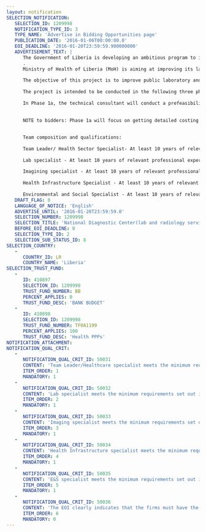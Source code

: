 ```yaml
---
layout: notification
SELECTION_NOTIFICATION: 
   SELECTION_ID: 1209998
   NOTIFICATION_TYPE_ID: 3
   TYPE_NAME: 'Advertise in Bidding Opportunities page'
   PUBLICATION_DATE: '2016-01-06T00:00:00.0'
   EOI_DEADLINE: '2016-01-20T23:59:59.900000000'
   ADVERTISEMENT_TEXT: |
      The Government of Liberia is developing an ambitious program to improve the health care system performance, as well as the quality of care and the financial protection of households against high out of pocket payments
      . 
      Ministry of Health of Liberia (MoH) is aiming at improving its laboratory and imaging services at the JFK Medical Center (JFK) through private sector participation. As its request, IFC, a member of the World Bank Group, is advising MoH to develop this health projects as a Public Private Partnership (PPP). A PPP is a contractual arrangement between a public body and a private sector entity, where the skills and assets of the private sector are mobilised by the public sector to deliver services and/or assets to the general public.
      
      The objective of this project is to improve public laboratory and imaging services in Monrovia by attracting one or several PPP partners to structure and operate the National Diagnostic Center as a Finance, Build, Design, Equip Operate and Transfer PPP.
       
      The project is intended to be conducted in the following three phases: Phase 1 a  Prefeasibility; Phase 1 b Full feasibility IF project gets the green light after Phase 1a, Phase II: Bidding Phase.
      
      In Phase 1a, the technical consultant will conduct a prefeasibility study and prepare a concise, focused, prefeasibility report. In Phase 1b, the technical consultant will conduct a full due diligence and prepare the feasibility study and Transaction Structure Report. Subsequently, in Phase II the consultant will prepare technical specifications for the contractual documents, selected technical documents for the bidding process, assist with post-bid evaluation as required, until activities are completed. 
      
      
      NOTE to bidders: Phase 1a will focus on getting detailed costing for the project, capex, operational costs etc. To enable accurate costing the consultants must first determine the level of service and the quantity of serves. THIS PORTION OF WORK MUST BE COMPLETED WITH IN TWO MONTHS OF THE APPOINTMENT. BIDDERS MUST ENSURE THEY HAVE SUFFICIENT BODIES ON THE GROUND TO MEET THIS STRICT DEADLINE. 
      
      
      Team composition and qualifications: 
      
      Team Leader/ Health Sector Specialist- At least 10 years of relevant professional experience, MBA or under graduate degree with IPMA accreditation, Relevant Project Management experience in Health Sector is a must, Evidence of at least one health sector PPP in the last 2 years in Private Equity, Advisory, Project Finance or Operations field, Evidence of at least 2 similar projects in West Africa, and Excellent English skills (written, oral) is mandatory for all team members.
      
      Lab specialist - At least 10 years of relevant professional experience,  Masters degree in the chemical or biological sciences, Clinical or Medical Laboratory Science, Experience that would enable the expert to recommend international best practices applicable to the sector, and Evidence of at least 2 similar projects in West Africa.
      
      Imagining specialist - At least 10 years of relevant professional experience, Masters Degree from an accredited Radiology program, Five (5) years experience in CT and 3D imaging, ARRT, or equivalent, certification for Radiology, ARRT, or equivalent, certification for CT, Experience working with PACS and RIS, Experience that would enable the expert to recommend international best practices applicable to the sector, and Evidence of at least 2 similar projects in West Africa.
      
      Health Infrastructure Specialist - At least 10 years of relevant professional experience, Qualified Architect or Quantity Surveyor, Experience that would enable the expert to recommend international best practices applicable to the sector, Experience in designing hospitals labs and imaging centers, either standalone or as part of the hospital is essential, Evidence of at least two similar projects in West Africa with in the past 2 years, and Experience in relevant Environmental and Social aspects of laboratory and imaging operations.
      
      Environmental and Social Specialist - At least 10 years of relevant professional experience, Experience in relevant Environmental and Social aspects of laboratory and imaging operations, and Evidence of at least 2 similar projects preferably in West Africa,
   DRAFT_FLAG: 0
   LANGUAGE_OF_NOTICE: 'English'
   ADVERTISE_UNTIL: '2016-01-20T23:59:59.0'
   SELECTION_NUMBER: 1209998
   SELECTION_TITLE: 'National Diagnostic Center(lab and radiology services)PPP Project, Liberia.'
   BEFORE_EOI_DEADLINE: 8
   SELECTION_TYPE_ID: 2
   SELECTION_SUB_STATUS_ID: 8
SELECTION_COUNTRY: 
   - 
      COUNTRY_ID: LR
      COUNTRY_NAME: 'Liberia'
SELECTION_TRUST_FUND: 
   - 
      ID: 410897
      SELECTION_ID: 1209998
      TRUST_FUND_NUMBER: BB
      PERCENT_APPLIES: 0
      TRUST_FUND_DESC: 'BANK BUDGET'
   - 
      ID: 410898
      SELECTION_ID: 1209998
      TRUST_FUND_NUMBER: TF0A1199
      PERCENT_APPLIES: 100
      TRUST_FUND_DESC: 'Health PPPs'
NOTIFICATION_ATTACHMENT: 
NOTIFICATION_QUAL_CRIT: 
   - 
      NOTIFICATION_QUAL_CRIT_ID: 50031
      CONTENT: 'Team Leader/Healthcare specialist meets the minimum requirements set out in the EOI.'
      ITEM_ORDER: 1
      MANDATORY: 1
   - 
      NOTIFICATION_QUAL_CRIT_ID: 50032
      CONTENT: 'Lab specialist meets the minimum requirements set out in the EOI.'
      ITEM_ORDER: 2
      MANDATORY: 1
   - 
      NOTIFICATION_QUAL_CRIT_ID: 50033
      CONTENT: 'Imaging specialist meets the minimum requirements set out in the EOI.'
      ITEM_ORDER: 3
      MANDATORY: 1
   - 
      NOTIFICATION_QUAL_CRIT_ID: 50034
      CONTENT: 'Health Infrastructure specialist meets the minimum requirements set out in the EOI.'
      ITEM_ORDER: 4
      MANDATORY: 1
   - 
      NOTIFICATION_QUAL_CRIT_ID: 50035
      CONTENT: 'E&S specialist meets the minimum requirements set out in the EOI.'
      ITEM_ORDER: 5
      MANDATORY: 1
   - 
      NOTIFICATION_QUAL_CRIT_ID: 50036
      CONTENT: 'The EOI clearly indicates that the firms must have the required workforce to meet the strict deadlines for the project, especially as it relates to Phase 1a as outlined in this EOI.'
      ITEM_ORDER: 6
      MANDATORY: 0
---
```

